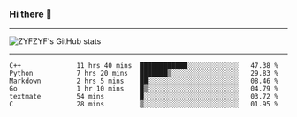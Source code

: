 ### Hi there 👋

-------

<!--

- 🔭 I’m currently working on ...
- 🌱 I’m currently learning Rust
- 👯 I’m looking to collaborate on ...
- 🤔 I’m looking for help with ...
- 💬 Ask me about ...
- 📫 How to reach me: ...
- 😄 Pronouns: ...
- ⚡ Fun fact: ...

-------
-->

![ZYFZYF's GitHub stats](https://github-readme-stats.vercel.app/api?username=ZYFZYF)


-------

<!--START_SECTION:waka-->

```text
C++              11 hrs 40 mins  ████████████░░░░░░░░░░░░░   47.38 %
Python           7 hrs 20 mins   ███████▒░░░░░░░░░░░░░░░░░   29.83 %
Markdown         2 hrs 5 mins    ██░░░░░░░░░░░░░░░░░░░░░░░   08.46 %
Go               1 hr 10 mins    █▒░░░░░░░░░░░░░░░░░░░░░░░   04.79 %
textmate         54 mins         █░░░░░░░░░░░░░░░░░░░░░░░░   03.72 %
C                28 mins         ▒░░░░░░░░░░░░░░░░░░░░░░░░   01.95 %
```

<!--END_SECTION:waka-->


